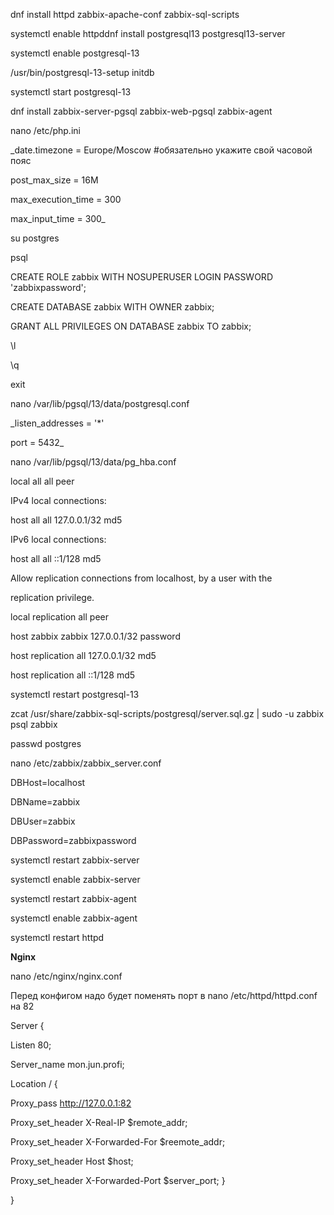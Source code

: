 dnf install httpd zabbix-apache-conf zabbix-sql-scripts

systemctl enable httpddnf install postgresql13 postgresql13-server

systemctl enable postgresql-13

/usr/bin/postgresql-13-setup initdb

systemctl start postgresql-13

dnf install zabbix-server-pgsql zabbix-web-pgsql zabbix-agent

nano /etc/php.ini

_date.timezone = Europe/Moscow      #обязательно укажите свой часовой пояс

post_max_size = 16M

max_execution_time = 300

max_input_time = 300_

su postgres

psql

CREATE ROLE zabbix WITH NOSUPERUSER LOGIN PASSWORD 'zabbixpassword';

CREATE   DATABASE zabbix WITH OWNER zabbix;

GRANT ALL PRIVILEGES ON DATABASE zabbix TO zabbix;

\l

\q

exit

nano /var/lib/pgsql/13/data/postgresql.conf

_listen_addresses = '*'

port = 5432_

nano /var/lib/pgsql/13/data/pg_hba.conf

local   all             all                                     peer

 IPv4 local connections:

host    all             all             127.0.0.1/32            md5

 IPv6 local connections:

host    all             all             ::1/128                 md5

 Allow replication connections from localhost, by a user with the

 replication privilege.

local   replication     all                                     peer

host	zabbix	        zabbix	        127.0.0.1/32	        password

host    replication     all             127.0.0.1/32            md5

host    replication     all             ::1/128                 md5

systemctl restart postgresql-13

zcat /usr/share/zabbix-sql-scripts/postgresql/server.sql.gz | sudo -u zabbix psql zabbix

passwd postgres

nano /etc/zabbix/zabbix_server.conf

DBHost=localhost

DBName=zabbix

DBUser=zabbix

DBPassword=zabbixpassword

systemctl restart zabbix-server

systemctl enable zabbix-server

systemctl restart zabbix-agent

systemctl enable zabbix-agent

systemctl restart httpd

**Nginx**

nano /etc/nginx/nginx.conf

Перед конфигом надо будет поменять порт в nano /etc/httpd/httpd.conf на 82


Server {

Listen 80;

Server_name mon.jun.profi;

Location / {

Proxy_pass http://127.0.0.1:82

Proxy_set_header X-Real-IP $remote_addr;

Proxy_set_header X-Forwarded-For $reemote_addr;

Proxy_set_header Host $host;

Proxy_set_header X-Forwarded-Port $server_port; }

}
